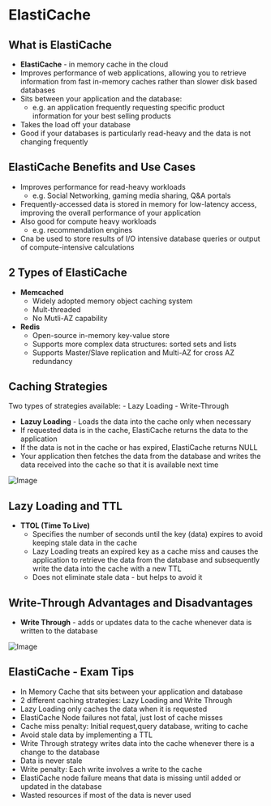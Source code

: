 # ElastiCache
## What is ElastiCache
- **ElastiCache** - in memory cache in the cloud
- Improves performance of web applications, allowing you to retrieve information from fast in-memory caches rather than slower disk based databases
- Sits between your application and the database:
    - e.g. an application frequently requesting specific product information for your best selling products
- Takes the load off your database
- Good if your databases is particularly read-heavy and the data is not changing frequently

## ElastiCache Benefits and Use Cases
- Improves performance for read-heavy workloads
    - e.g. Social Networking, gaming media sharing, Q&A portals
- Frequently-accessed data is stored in memory for low-latency access, improving the overall performance of your application
- Also good for compute heavy workloads
    - e.g. recommendation engines
- Cna be used to store results of I/O intensive database queries or output of compute-intensive calculations

## 2 Types of ElastiCache
- **Memcached**
    - Widely adopted memory object caching system
    - Mult-threaded
    - No Mutli-AZ capability
- **Redis**
    - Open-source in-memory key-value store
    - Supports more complex data structures: sorted sets and lists
    - Supports Master/Slave replication and Multi-AZ for cross AZ redundancy
    
## Caching Strategies

Two types of strategies available:
    - Lazy Loading
    - Write-Through
    
- **Lazuy Loading** - Loads the data into the cache only when necessary
- If requested data is in the cache, ElastiCache returns the data to the application
- If the data is not in the cache or has expired, ElastiCache returns NULL
- Your application then fetches the data from the database and writes the data received into the cache so that it is available next time

![Image](https://i.imgur.com/yneplHB.jpg)


## Lazy Loading and TTL
- **TTOL (Time To Live)**
    - Specifies the number of seconds until the key (data) expires to avoid keeping stale data in the cache
    - Lazy Loading treats an expired key as a cache miss and causes the application to retrieve the data from the database and subsequently write the data into the cache with a new TTL
    - Does not eliminate stale data - but helps to avoid it


## Write-Through Advantages and Disadvantages
- **Write Through** - adds or updates data to the cache whenever data is written to the database

![Image](https://i.imgur.com/WkuQ2re.jpg?1)



## ElastiCache - Exam Tips
- In Memory Cache that sits between your application and database
- 2 different caching strategies: Lazy Loading and Write Through
- Lazy Loading only caches the data when it is requested
- ElastiCache Node failures not fatal, just lost of cache misses
- Cache miss penalty: Initial request,query database, writing to cache
- Avoid stale data by implementing a TTL
- Write Through strategy writes data into the cache whenever there is a change to the database
- Data is never stale
- Write penalty: Each write involves a write to the cache
- ElastiCache node failure means that data is missing until added or updated in the database
- Wasted resources if most of the data is never used



